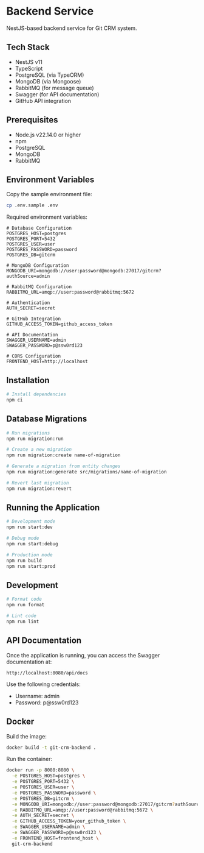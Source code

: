 # Backend Service

NestJS-based backend service for Git CRM system.

## Tech Stack

- NestJS v11
- TypeScript
- PostgreSQL (via TypeORM)
- MongoDB (via Mongoose)
- RabbitMQ (for message queue)
- Swagger (for API documentation)
- GitHub API integration

## Prerequisites

- Node.js v22.14.0 or higher
- npm
- PostgreSQL
- MongoDB
- RabbitMQ

## Environment Variables

Copy the sample environment file:

```bash
cp .env.sample .env
```

Required environment variables:

```env
# Database Configuration
POSTGRES_HOST=postgres
POSTGRES_PORT=5432
POSTGRES_USER=user
POSTGRES_PASSWORD=password
POSTGRES_DB=gitcrm

# MongoDB Configuration
MONGODB_URI=mongodb://user:password@mongodb:27017/gitcrm?authSource=admin

# RabbitMQ Configuration
RABBITMQ_URL=amqp://user:password@rabbitmq:5672

# Authentication
AUTH_SECRET=secret

# GitHub Integration
GITHUB_ACCESS_TOKEN=github_access_token

# API Documentation
SWAGGER_USERNAME=admin
SWAGGER_PASSWORD=p@ssw0rd123

# CORS Configuration
FRONTEND_HOST=http://localhost
```

## Installation

```bash
# Install dependencies
npm ci
```

## Database Migrations

```bash
# Run migrations
npm run migration:run

# Create a new migration
npm run migration:create name-of-migration

# Generate a migration from entity changes
npm run migration:generate src/migrations/name-of-migration

# Revert last migration
npm run migration:revert
```

## Running the Application

```bash
# Development mode
npm run start:dev

# Debug mode
npm run start:debug

# Production mode
npm run build
npm run start:prod
```

## Development

```bash
# Format code
npm run format

# Lint code
npm run lint
```

## API Documentation

Once the application is running, you can access the Swagger documentation at:

```
http://localhost:8080/api/docs
```

Use the following credentials:

- Username: admin
- Password: p@ssw0rd123

## Docker

Build the image:

```bash
docker build -t git-crm-backend .
```

Run the container:

```bash
docker run -p 8080:8080 \
  -e POSTGRES_HOST=postgres \
  -e POSTGRES_PORT=5432 \
  -e POSTGRES_USER=user \
  -e POSTGRES_PASSWORD=password \
  -e POSTGRES_DB=gitcrm \
  -e MONGODB_URI=mongodb://user:password@mongodb:27017/gitcrm?authSource=admin \
  -e RABBITMQ_URL=amqp://user:password@rabbitmq:5672 \
  -e AUTH_SECRET=secret \
  -e GITHUB_ACCESS_TOKEN=your_github_token \
  -e SWAGGER_USERNAME=admin \
  -e SWAGGER_PASSWORD=p@ssw0rd123 \
  -e FRONTEND_HOST=frontend_host \
  git-crm-backend
```
